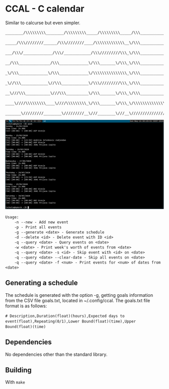 # CCAL - C calendar

Similar to calcurse but even simpler.

```
________/\\\\\\\\\________/\\\\\\\\\_____/\\\\\\\\\_____/\\\_____________        
 _____/\\\////////______/\\\////////____/\\\\\\\\\\\\\__\/\\\_____________       
  ___/\\\/_____________/\\\/____________/\\\/////////\\\_\/\\\_____________      
   __/\\\______________/\\\_____________\/\\\_______\/\\\_\/\\\_____________     
    _\/\\\_____________\/\\\_____________\/\\\\\\\\\\\\\\\_\/\\\_____________    
     _\//\\\____________\//\\\____________\/\\\/////////\\\_\/\\\_____________   
      __\///\\\___________\///\\\__________\/\\\_______\/\\\_\/\\\_____________  
       ____\////\\\\\\\\\____\////\\\\\\\\\_\/\\\_______\/\\\_\/\\\\\\\\\\\\\\\_ 
        _______\/////////________\/////////__\///________\///__\///////////////__
```


![Screenshot of ccal's `week` output](example.png)

```
Usage:
    -n --new - Add new event
    -p - Print all events
    -g --generate <date> - Generate schedule
    -d --delete <id> - Delete event with ID <id>
    -q --query <date> - Query events on <date>
    -w <date> - Print week's worth of events from <date>
    -q --query <date> -s <id> - Skip event with <id> on <date>
    -q --query <date> --clear-date - Skip all events on <date>
    -q --query <date> -f <num> - Print events for <num> of dates from <date>
```

## Generating a schedule

The schedule is generated with the option -g, getting goals information from the CSV file goals.txt, located in ~/.config/ccal. The goals.txt file format is as follows:

`# Description,Duration(float)(hours),Expected days to event(float),Repeating(0/1),Lower Bound(float)(time),Upper Bound(float)(time)`

## Dependencies

No dependencies other than the standard library.

## Building

With `make`
